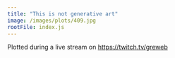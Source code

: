 ```yaml
---
title: "This is not generative art"
image: /images/plots/409.jpg
rootFile: index.js
---
```


Plotted during a live stream on https://twitch.tv/greweb
